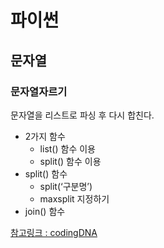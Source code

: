 # 파이썬

## 문자열

### 문자열자르기
문자열을 리스트로 파싱 후 다시 합친다.

- 2가지 함수
    - list() 함수 이용
    - split() 함수 이용
- split()  함수
    - split(‘구분명’)
    - maxsplit 지정하기
- join() 함수

[참고링크 : codingDNA](https://bio-info.tistory.com/29)

